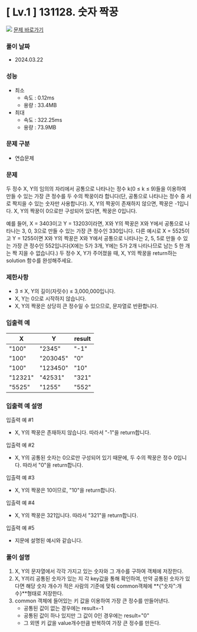 # [ Lv.1 ] 131128. 숫자 짝꿍

<img src="https://img.shields.io/badge/JavaScript-orange?style=flat&logo=javascript&logoColor=auto"/> [문제 바로가기](https://school.programmers.co.kr/learn/courses/30/lessons/131128)

### 풀이 날짜

- 2024.03.22

### 성능

- 최소
  - 속도 : 0.12ms
  - 용량 : 33.4MB
- 최대
  - 속도 : 322.25ms
  - 용량 : 73.9MB

### 문제 구분

- 연습문제

### 문제

두 정수 X, Y의 임의의 자리에서 공통으로 나타나는 정수 k(0 ≤ k ≤ 9)들을 이용하여 만들 수 있는 가장 큰 정수를 두 수의 짝꿍이라 합니다(단, 공통으로 나타나는 정수 중 서로 짝지을 수 있는 숫자만 사용합니다). X, Y의 짝꿍이 존재하지 않으면, 짝꿍은 -1입니다. X, Y의 짝꿍이 0으로만 구성되어 있다면, 짝꿍은 0입니다.

예를 들어, X = 3403이고 Y = 13203이라면, X와 Y의 짝꿍은 X와 Y에서 공통으로 나타나는 3, 0, 3으로 만들 수 있는 가장 큰 정수인 330입니다. 다른 예시로 X = 5525이고 Y = 1255이면 X와 Y의 짝꿍은 X와 Y에서 공통으로 나타나는 2, 5, 5로 만들 수 있는 가장 큰 정수인 552입니다(X에는 5가 3개, Y에는 5가 2개 나타나므로 남는 5 한 개는 짝 지을 수 없습니다.)
두 정수 X, Y가 주어졌을 때, X, Y의 짝꿍을 return하는 solution 함수를 완성해주세요.

### 제한사항

- 3 ≤ X, Y의 길이(자릿수) ≤ 3,000,000입니다.
- X, Y는 0으로 시작하지 않습니다.
- X, Y의 짝꿍은 상당히 큰 정수일 수 있으므로, 문자열로 반환합니다.

### 입출력 예

| X       | Y        | result |
| ------- | -------- | ------ |
| "100"   | "2345"   | "-1"   |
| "100"   | "203045" | "0"    |
| "100"   | "123450" | "10"   |
| "12321" | "42531"  | "321"  |
| "5525"  | "1255"   | "552"  |

### 입출력 예 설명

입출력 예 #1

- X, Y의 짝꿍은 존재하지 않습니다. 따라서 "-1"을 return합니다.

입출력 예 #2

- X, Y의 공통된 숫자는 0으로만 구성되어 있기 때문에, 두 수의 짝꿍은 정수 0입니다. 따라서 "0"을 return합니다.

입출력 예 #3

- X, Y의 짝꿍은 10이므로, "10"을 return합니다.

입출력 예 #4

- X, Y의 짝꿍은 321입니다. 따라서 "321"을 return합니다.

입출력 예 #5

- 지문에 설명된 예시와 같습니다.

### 풀이 설명

1. X, Y의 문자열에서 각각 가지고 있는 숫자와 그 개수를 구하여 객체에 저장한다.
2. X, Y끼리 공통된 숫자가 있는 지 각 key값을 통해 확인하여, 만약 공통된 숫자가 있다면 해당 숫자 개수가 적은 사람의 기준에 맞춰 common객체에 **{"숫자":개수}**형태로 저장한다.
3. common 객체에 들어있는 키 값을 이용하여 가장 큰 정수를 만들어낸다.
   - 공통된 값이 없는 경우에는 result=-1
   - 공통된 값이 하나 있지만 그 값이 0인 경우에는 result="0"
   - 그 외엔 키 값을 value개수만큼 반복하여 가장 큰 정수를 만든다.
